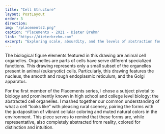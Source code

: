 ```yaml
---
title: "Cell Structure"
layout: PostLayout
order: 3
direction:
img: "/placements2.png"
caption: "Placements - 2021 - Dieter Brehm"
link: "https://dieterbrehm.com"
excerpt: "Exploring scale, absurdity, and the levels of abstraction found in biology textbooks through juxtaposing cell elements and rural environments."
---
```


The biological figure elements featured in this drawing are animal cell organelles. Organelles are parts of cells have serve different specialized functions. This drawing represents only a small subset of the organelles present in animal (eukaryotic) cells. Particularly, this drawing features the nucleus, the smooth and rough endoplasmic reticulum, and the Golgi apparatus.

For the first member of the Placements series, I chose a subject pivotal to biology and prominently known in high school and college level biology: the abstracted cell organelles. I mashed together our common understanding of what a cell “looks like” with pleasing rural scenery, pairing the forms with the juxtaposition of vibrant cellular coloring and muted natural colors in the environment. This piece serves to remind that these forms are, while representative, also completely abstracted from reality, colored for distinction and intuition.
